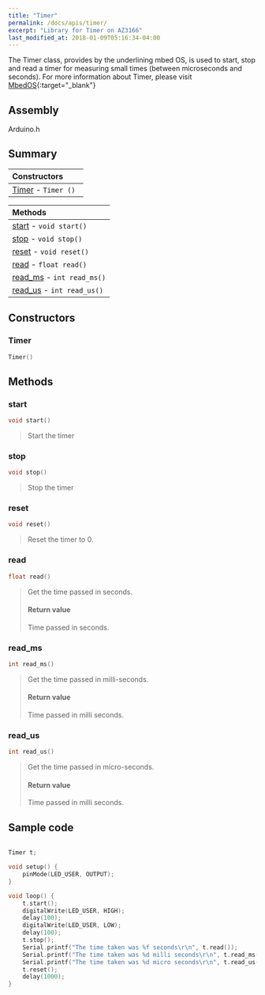 ```yaml
---
title: "Timer"
permalink: /docs/apis/timer/
excerpt: "Library for Timer on AZ3166"
last_modified_at: 2018-01-09T05:16:34-04:00
---
```


The Timer class, provides by the underlining mbed OS, is used to start, stop and
read a timer for measuring small times (between microseconds and seconds). For
more information about Timer, please visit
[MbedOS](https://os.mbed.com/docs/v5.6/reference/timer.html){:target="\_blank"}

## Assembly

Arduino.h

## Summary

| Constructors                  |
| :---------------------------- |
| [Timer](#Timer) - `Timer () ` |

| Methods                               |
| :------------------------------------ |
| [start](#start) - `void start()`      |
| [stop](#stop) - `void stop()`         |
| [reset](#reset) - `void reset()`      |
| [read](#read) - `float read()`        |
| [read_ms](#read_ms) - `int read_ms()` |
| [read_us](#read_us) - `int read_us()` |

## Constructors

### Timer

```cpp
Timer()
```

## Methods

### start

```cpp
void start()
```

> Start the timer

### stop

```cpp
void stop()
```

> Stop the timer

### reset

```cpp
void reset()
```

> Reset the timer to 0.

### read

```cpp
float read()
```

> Get the time passed in seconds.
>
> #### Return value
>
> Time passed in seconds.

### read_ms

```cpp
int read_ms()
```

> Get the time passed in milli-seconds.
>
> #### Return value
>
> Time passed in milli seconds.

### read_us

```cpp
int read_us()
```

> Get the time passed in micro-seconds.
>
> #### Return value
>
> Time passed in milli seconds.

## Sample code

```cpp

Timer t;

void setup() {
    pinMode(LED_USER, OUTPUT);
}

void loop() {
    t.start();
    digitalWrite(LED_USER, HIGH);
    delay(100);
    digitalWrite(LED_USER, LOW);
    delay(100);
    t.stop();
    Serial.printf("The time taken was %f seconds\r\n", t.read());
    Serial.printf("The time taken was %d milli seconds\r\n", t.read_ms());
    Serial.printf("The time taken was %d micro seconds\r\n", t.read_us());
    t.reset();
    delay(1000);
}

```
